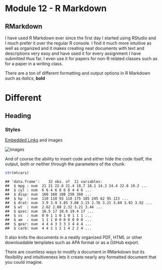 Module 12 - R Markdown
================

RMarkdown
---------

I have used R Markdown ever since the first day I started using RStudio and I much prefer it over the regular R console. I find it much more intuitive as well as organized and it makes creating neat documents with text and descriptions very easy and have used it for every assignment I have submitted thus far. I even use it for papers for non-R related classes such as for a paper in a writing class.

There are a ton of different formatting and output options in R Markdown such as *italics*, **bold**

Different
=========

Heading
-------

### Styles

[Embedded Links](www.google.com) and images

![images](https://i.gyazo.com/75dd5197915af5dc9174dd5b24fed389.png)

And of course the ability to insert code and either hide the code itself, the output, both or neither through the parameters of the chunk.

``` r
str(mtcars)
```

    ## 'data.frame':    32 obs. of  11 variables:
    ##  $ mpg : num  21 21 22.8 21.4 18.7 18.1 14.3 24.4 22.8 19.2 ...
    ##  $ cyl : num  6 6 4 6 8 6 8 4 4 6 ...
    ##  $ disp: num  160 160 108 258 360 ...
    ##  $ hp  : num  110 110 93 110 175 105 245 62 95 123 ...
    ##  $ drat: num  3.9 3.9 3.85 3.08 3.15 2.76 3.21 3.69 3.92 3.92 ...
    ##  $ wt  : num  2.62 2.88 2.32 3.21 3.44 ...
    ##  $ qsec: num  16.5 17 18.6 19.4 17 ...
    ##  $ vs  : num  0 0 1 1 0 1 0 1 1 1 ...
    ##  $ am  : num  1 1 1 0 0 0 0 0 0 0 ...
    ##  $ gear: num  4 4 4 3 3 3 3 4 4 4 ...
    ##  $ carb: num  4 4 1 1 2 1 4 2 2 4 ...

It also knits the documents in a neatly organized PDF, HTML or other downloadable templates such as APA format or as a GitHub export.

There are countless ways to modify a document in RMarkdown but its flexibility and intuitiveness lets it create nearly any formatted document that you could imagine.
